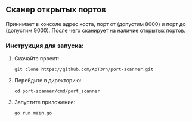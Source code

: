## Сканер открытых портов

Принимает в консоле адрес хоста, порт от (допустим 8000) и порт до (допустим 9000). После чего сканирует на наличие открытых портов.

### Инструкция для запуска:

1. Скачайте проект:
   ```
   git clone https://github.com/ApT3rn/port-scanner.git
   ```
2. Перейдите в директорию:
   ```
   cd port-scanner/cmd/port_scanner
   ```
3. Запустите приложение:
    ```
    go run main.go
    ```
